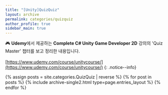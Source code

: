 ```yaml
---
title: "[Unity]QuizQuiz"
layout: archive
permalink: categories/quizquiz
author_profile: true
sidebar_main: true
---
```


🎮 **Udemy**에서 제공하는 **Complete C# Unity Game Developer 2D** 강의의 'Quiz Master' 챕터를 보고 정리한 내용입니다.
<br><br>
[https://www.udemy.com/course/unitycourse/](https://www.udemy.com/course/unitycourse/)
{: .notice--info}

{% assign posts = site.categories.QuizQuiz | reverse %}
{% for post in posts %} {% include archive-single2.html type=page.entries_layout %} {% endfor %}